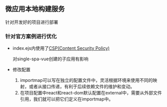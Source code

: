 ## 微应用本地构建服务

针对开发好的项目进行部署

### 针对官方案例进行优化

* index.ejs内使用了[CSP(Content Security Policy)](https://developer.mozilla.org/zh-CN/docs/Web/HTTP/CSP)

  对single-spa-vue创建的子应用有影响

* 修改配置

  1. importmap可以写在独立的配置文件中，灵活根据环境来使用不同的映射，或者从接口传递，有利于后续依赖文件的维护和变动。
  2. 在项目配置中react和react-dom默认配置在external中，需要从外部文件引用，我们就可以把它们定义在importmap中。